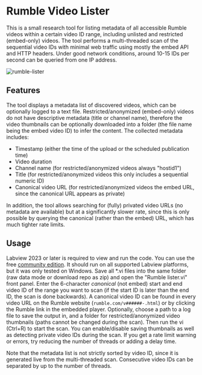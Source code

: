 # Rumble Video Lister

This is a small research tool for listing metadata of all accessible Rumble videos within a certain video ID range, including unlisted and restricted (embed-only) videos. The tool performs a multi-threaded scan of the sequential video IDs with minimal web traffic using mostly the embed API and HTTP headers. Under good network conditions, around 10-15 IDs per second can be queried from one IP address.

![rumble-lister](https://github.com/user-attachments/assets/aa7633c3-fac6-4b21-ad2b-20db0144de5b)

## Features

The tool displays a metadata list of discovered videos, which can be optionally logged to a text file. Restricted/anonymized (embed-only) videos do not have descriptive metadata (title or channel name), therefore the video thumbnails can be optionally downloaded into a folder (the file name being the embed video ID) to infer the content. The collected metadata includes:
- Timestamp (either the time of the upload or the scheduled publication time)
- Video duration
- Channel name (for restricted/anonymized videos always "hostid1")
- Title (for restricted/anonymized videos this only includes a sequential numeric ID)
- Canonical video URL (for restricted/anonymized videos the embed URL, since the canonical URL appears as private)

In addition, the tool allows searching for (fully) privated video URLs (no metadata are available) but at a significantly slower rate, since this is only possible by querying the canonical (rather than the embed) URL, which has much tighter rate limits.

## Usage

Labview 2023 or later is required to view and run the code. You can use the free [community edition](https://www.ni.com/en/support/downloads/software-products/download.labview-community.html). It should run on all supported Labview platforms, but it was only tested on Windows. Save all *.vi files into the same folder (raw data mode or download repo as zip) and open the "Rumble lister.vi" front panel. Enter the 6-character *canonical* (not embed) start and end video ID of the range you want to scan (if the start ID is later than the end ID, the scan is done backwards). A canonical video ID can be found in every video URL on the Rumble website (`rumble.com/v######-.html`) or by clicking the Rumble link in the embedded player. Optionally, choose a path to a log file to save the output in, and a folder for restricted/anonymized video thumbnails (paths cannot be changed during the scan). Then run the vi (Ctrl+R) to start the scan. You can enable/disable saving thumbnails as well as detecting private video IDs during the scan. If you get a rate limit warning or errors, try reducing the number of threads or adding a delay time.

Note that the metadata list is not strictly sorted by video ID, since it is generated live from the multi-threaded scan. Consecutive video IDs can be separated by up to the number of threads.
